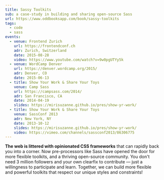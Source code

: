 ```yaml
---
title: Sassy Toolkits
sub: a case-study in building and sharing open-source Sass
url: https://www.oddbooksapp.com/book/sassy-toolkits
tags:
  - code
  - sass
events:
  - venue: Frontend Zurich
    url: https://frontendconf.ch
    adr: Zurich, Switzerland
    date: 2015-08-28
    video: https://www.youtube.com/watch?v=9w0pgUTYy5k
  - venue: WordCamp Denver
    url: https://denver.wordcamp.org/2015/
    adr: Denver, CO
    date: 2015-06-13
  - title: Show Your Work & Share Your Toys
    venue: Camp Sass
    url: https://campsass.com/2014/
    adr: San Francisco, CA
    date: 2014-04-19
    slides: https://mirisuzanne.github.io/pres/show-yr-work/
  - title: Show Your Work & Share Your Toys
    venue: SassConf 2013
    adr: New York, NY
    date: 2013-10-12
    slides: https://mirisuzanne.github.io/pres/show-yr-work/
    video: https://vimeo.com/channels/sassconf2013/86306775
---
```


**The web is littered with opinionated CSS frameworks**
that can rapidly back you into a corner.
Now pre-processors like Sass
have opened the door for more flexible toolkits,
and a thriving open-source community.
You don't need 3 million followers
and your own clearfix to contribute —
just a willingness to participate and learn.
Together, we can build more flexible and powerful toolkits
that respect our unique styles and constraints!
